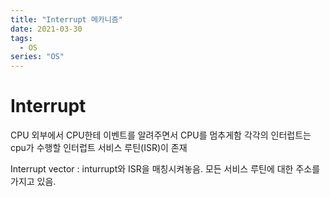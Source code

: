 ```yaml
---
title: "Interrupt 메카니즘"
date: 2021-03-30
tags:
  - OS
series: "OS"
---
```


# Interrupt

CPU 외부에서 CPU한테 이벤트를 알려주면서 CPU를 멈추게함
각각의 인터럽트는 cpu가 수행할 인터럽트 서비스 루틴(ISR)이 존재

Interrupt vector : inturrupt와 ISR을 매칭시켜놓음. 모든 서비스 루틴에 대한 주소를 가지고 있음.
